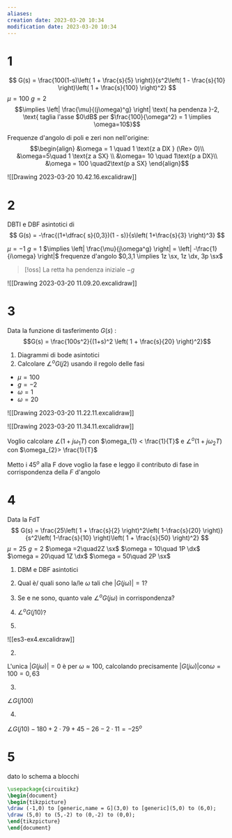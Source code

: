 ```yaml
---
aliases: 
creation date: 2023-03-20 10:34
modification date: 2023-03-20 10:34
---
```

# 1
$$
G(s) = \frac{100(1-s)\left( 1 + \frac{s}{5} \right)}{s^2\left( 1 - \frac{s}{10} \right)\left( 1 + \frac{s}{100} \right)^2}
$$
$\mu = 100$
$g = 2$
$$\implies \left| \frac{\mu}{(j\omega)^g} \right| \text{ ha pendenza }-2, \text{ taglia l'asse $0\dB$ per $\frac{100}{\omega^2} = 1 \implies \omega=10$}$$

Frequenze d'angolo di poli e zeri non nell'origine:
$$\begin{align}
&\omega = 1 \quad 1 \text{z a DX } (\Re> 0)\\
&\omega=5\quad 1 \text{z a SX} \\
&\omega= 10 \quad 1\text{p a DX}\\
&\omega = 100 \quad2\text{p a SX}
\end{align}$$

![[Drawing 2023-03-20 10.42.16.excalidraw]]


# 2
DBTI e DBF asintotici di
$$
G(s) = -\frac{(1+\dfrac{ s}{0,3})(1 - s)}{s\left( 1+\frac{s}{3} \right)^3}
$$

$\mu = -1$
$g = 1$
$\implies \left| \frac{\mu}{j\omega^g} \right| = \left| -\frac{1}{i\omega} \right|$ 
frequenze d'angolo
$0,3,1 \implies 1z \sx, 1z \dx, 3p \sx$


>[!oss]
>La retta ha pendenza iniziale $-g$

![[Drawing 2023-03-20 11.09.20.excalidraw]]

# 3
Data la funzione di tasferimento $G(s)$ :
$$G(s) = \frac{100s^2}{(1+s)^2 \left( 1 + \frac{s}{20} \right)^2}$$
1. Diagrammi di bode asintotici
2. Calcolare $\angle^o  G(j2)$ usando il regolo delle fasi


- $\mu = 100$
- $g = -2$
- $\omega = 1$
- $\omega = 20$

![[Drawing 2023-03-20 11.22.11.excalidraw]]


![[Drawing 2023-03-20 11.34.11.excalidraw]]




Voglio calcolare $\angle (1 + j\omega_{1}T)$ con $\omega_{1} < \frac{1}{T}$
e $\angle^o(1 + j\omega_{2}T)$ con $\omega_{2}> \frac{1}{T}$

Metto i $45^o$ alla F dove voglio la fase e leggo il contributo di fase in corrispondenza della $F$ d'angolo


# 4
Data la FdT
$$
G(s) = \frac{25\left( 1 + \frac{s}{2} \right)^2\left( 1-\frac{s}{20} \right)}{s^2\left( 1-\frac{s}{10} \right)\left( 1 + \frac{s}{50} \right)^2}
$$
$\mu = 25$
$g = 2$
$\omega =2\quad2Z \sx$
$\omega = 10\quad 1P \dx$
$\omega = 20\quad 1Z \dx$
$\omega = 50\quad 2P \sx$


1. DBM e DBF asintotici
2. Qual è/ quali sono la/le $\omega$ tali che $|G(j\omega)| = 1$?
3. Se e ne sono, quanto vale $\angle^o G(j\omega)$ in corrispondenza?
4. $\angle^o G(j10)$?

1.
![[es3-ex4.excalidraw]]

2.
L'unica $|G(j\omega)| = 0$ è per $\omega \approx 100$, calcolando precisamente
$|G(j\omega )|\text{con} \omega=100 =0,63$

3.
$\angle G(j100)$

4.
$\angle G(j10) -180 + 2\cdot 79 + 45 - 26 - 2\cdot11 = -25^o$


# 5

dato lo schema a blocchi


```tikz
\usepackage{circuitikz}
\begin{document}
\begin{tikzpicture}
\draw (-1,0) to [generic,name = G](3,0) to [generic](5,0) to (6,0);
\draw (5,0) to (5,-2) to (0,-2) to (0,0);
\end{tikzpicture}
\end{document}
```


